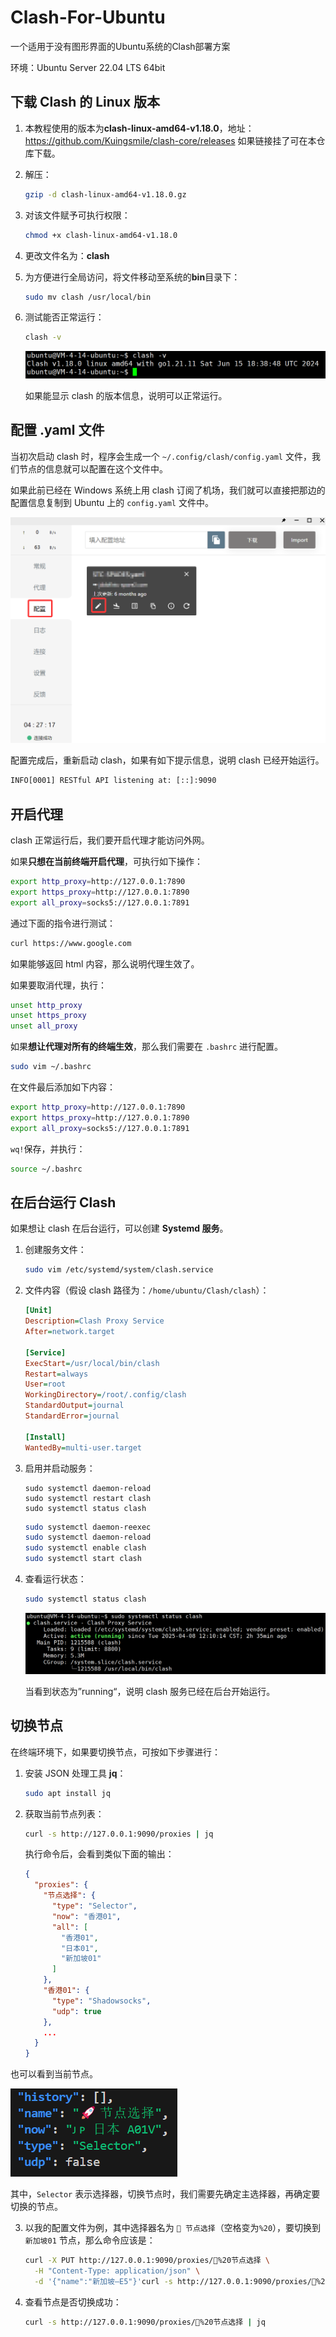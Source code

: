 # Clash-For-Ubuntu
一个适用于没有图形界面的Ubuntu系统的Clash部署方案

环境：Ubuntu Server 22.04 LTS 64bit

## 下载 Clash 的 Linux 版本

1. 本教程使用的版本为**clash-linux-amd64-v1.18.0**，地址：https://github.com/Kuingsmile/clash-core/releases 如果链接挂了可在本仓库下载。

2. 解压：

   ```bash
   gzip -d clash-linux-amd64-v1.18.0.gz
   ```

3. 对该文件赋予可执行权限：

   ```bash
   chmod +x clash-linux-amd64-v1.18.0
   ```

4. 更改文件名为：**clash**

5. 为方便进行全局访问，将文件移动至系统的**bin**目录下：

   ```bash
   sudo mv clash /usr/local/bin
   ```

6. 测试能否正常运行：

   ```bash
   clash -v
   ```

   ![image-20250408141524867](https://raw.githubusercontent.com/Kutbas/GraphBed/main/Typora/202504082135037.png)

   如果能显示 clash 的版本信息，说明可以正常运行。

## 配置 .yaml 文件

当初次启动 clash 时，程序会生成一个 `~/.config/clash/config.yaml` 文件，我们节点的信息就可以配置在这个文件中。

如果此前已经在 Windows 系统上用 clash 订阅了机场，我们就可以直接把那边的配置信息复制到 Ubuntu 上的 `config.yaml` 文件中。

![image-20250408142547903](https://raw.githubusercontent.com/Kutbas/GraphBed/main/Typora/202504082136900.png)

配置完成后，重新启动 clash，如果有如下提示信息，说明 clash 已经开始运行。

```txt
INFO[0001] RESTful API listening at: [::]:9090
```

## 开启代理

clash 正常运行后，我们要开启代理才能访问外网。

如果**只想在当前终端开启代理**，可执行如下操作：

```bash
export http_proxy=http://127.0.0.1:7890
export https_proxy=http://127.0.0.1:7890
export all_proxy=socks5://127.0.0.1:7891
```

通过下面的指令进行测试：

```bash
curl https://www.google.com
```

如果能够返回 html 内容，那么说明代理生效了。

如果要取消代理，执行：

```bash
unset http_proxy
unset https_proxy
unset all_proxy		
```

如果**想让代理对所有的终端生效**，那么我们需要在 `.bashrc` 进行配置。

```bash
sudo vim ~/.bashrc
```

在文件最后添加如下内容：

```bash
export http_proxy=http://127.0.0.1:7890
export https_proxy=http://127.0.0.1:7890
export all_proxy=socks5://127.0.0.1:7891
```

`wq!`保存，并执行：

```bash
source ~/.bashrc
```

## 在后台运行 Clash

如果想让 clash 在后台运行，可以创建 **Systemd 服务**。

1. 创建服务文件：

   ```bash
   sudo vim /etc/systemd/system/clash.service
   ```

2. 文件内容（假设 clash 路径为：`/home/ubuntu/Clash/clash`）：

   ```ini
   [Unit]
   Description=Clash Proxy Service
   After=network.target
   
   [Service]
   ExecStart=/usr/local/bin/clash
   Restart=always
   User=root
   WorkingDirectory=/root/.config/clash
   StandardOutput=journal
   StandardError=journal
   
   [Install]
   WantedBy=multi-user.target
   ```

3. 启用并启动服务：

   ```
   sudo systemctl daemon-reload
   sudo systemctl restart clash
   sudo systemctl status clash
   ```

   

   ```bash
   sudo systemctl daemon-reexec
   sudo systemctl daemon-reload
   sudo systemctl enable clash
   sudo systemctl start clash
   ```

4. 查看运行状态：

   ```bash
   sudo systemctl status clash
   ```

   ![image-20250408144552017](https://raw.githubusercontent.com/Kutbas/GraphBed/main/Typora/202504082136694.png)

   当看到状态为”running“，说明 clash 服务已经在后台开始运行。

## 切换节点

在终端环境下，如果要切换节点，可按如下步骤进行：

1. 安装 JSON 处理工具 **jq**：

   ```bash
   sudo apt install jq
   ```

2. 获取当前节点列表：

   ```bash
   curl -s http://127.0.0.1:9090/proxies | jq
   ```

   执行命令后，会看到类似下面的输出：

   ```json
   {
     "proxies": {
       "节点选择": {
         "type": "Selector",
         "now": "香港01",
         "all": [
           "香港01",
           "日本01",
           "新加坡01"
         ]
       },
       "香港01": {
         "type": "Shadowsocks",
         "udp": true
       },
       ...
     }
   }
   ```

也可以看到当前节点。

![image-20250408210931109](https://raw.githubusercontent.com/Kutbas/GraphBed/main/Typora/202504082135633.png)

其中，`Selector` 表示选择器，切换节点时，我们需要先确定主选择器，再确定要切换的节点。

3. 以我的配置文件为例，其中选择器名为 `🚀 节点选择`（空格变为`%20`），要切换到 `新加坡01` 节点，那么命令应该是：

   ```bash
   curl -X PUT http://127.0.0.1:9090/proxies/🚀%20节点选择 \
     -H "Content-Type: application/json" \
     -d '{"name":"新加坡—E5"}'curl -s http://127.0.0.1:9090/proxies/🚀%20节点选择 | jq
   ```

4. 查看节点是否切换成功：

   ```bash
   curl -s http://127.0.0.1:9090/proxies/🚀%20节点选择 | jq
   ```

   
